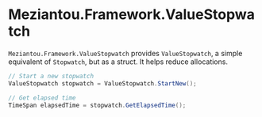 # Meziantou.Framework.ValueStopwatch

`Meziantou.Framework.ValueStopwatch` provides `ValueStopwatch`, a simple equivalent of `Stopwatch`, but as a struct. It helps reduce allocations.

````c#
// Start a new stopwatch
ValueStopwatch stopwatch = ValueStopwatch.StartNew();

// Get elapsed time
TimeSpan elapsedTime = stopwatch.GetElapsedTime();
````